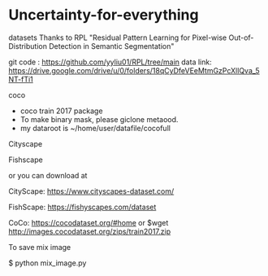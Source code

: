 # Uncertainty-for-everything
datasets 
Thanks to RPL "Residual Pattern Learning for Pixel-wise Out-of-Distribution Detection in
Semantic Segmentation"

git code : https://github.com/yyliu01/RPL/tree/main
data link: https://drive.google.com/drive/u/0/folders/18qCyDfeVEeMtmGzPcXllQva_5NT-fTi1

coco
- coco train 2017 package
- To make binary mask, please giclone metaood.
- my dataroot is ~/home/user/datafile/cocofull

Cityscape


Fishscape 

or you can download at 

CityScape: https://www.cityscapes-dataset.com/

FishScape: https://fishyscapes.com/dataset

CoCo: https://cocodataset.org/#home or $wget http://images.cocodataset.org/zips/train2017.zip 

To save mix image 

$ python mix_image.py
